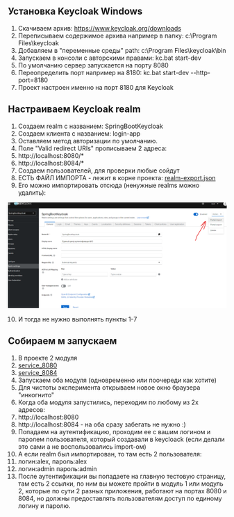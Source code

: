 ## Установка Keycloak Windows

1. Скачиваем архив: https://www.keycloak.org/downloads
2. Переписываем содержимое архива например в папку: c:\Program Files\keycloak
3. Добавляем в "переменные среды" path: c:\Program Files\keycloak\bin
4. Запускаем в консоли с авторскими правами: kc.bat start-dev
5. По умолчанию сервер запускается на порту 8080
6. Переопределить порт например на 8180: kc.bat start-dev --http-port=8180
7. Проект настроен именно на порт 8180 для Keycloak

## Настраиваем Keycloak realm

1. Создаем realm с названием: SpringBootKeycloak
2. Создаем клиента с названием: login-app
3. Оставляем метод авторизации по умолчанию.
4. Поле "Valid redirect URIs" прописываем 2 адреса:
5. http://localhost:8080/*
6. http://localhost:8084/*
7. Создаем пользователей, для проверки любые сойдут
8. ЕСТЬ ФАЙЛ ИМПОРТА - лежит в корне проекта: [realm-export.json](realm-export.json)
9. Его можно импортировать отсюда (ненужные realms можно удалить):
 
![img_1.png](img_1.png)
 
10. И тогда не нужно выполнять пункты 1-7 





## Собираем м запускаем

1. В проекте 2 модуля
2. [service_8080](service_8080)
3. [service_8084](service_8084)
4. Запускаем оба модуля (одновременно или поочереди как хотите)
5. Для чистоты эксперимента открываем новое окно браузера "инкогнито"
6. Когда оба модуля запустились, переходим по любому из 2х адресов:
7. http://localhost:8080
8. http://localhost:8084 - на оба сразу забегать не нужно :)
9. Попадаем на аутентификацию, проходим ее с вашим логином и паролем пользователя, который создавали в keycloack (если делали это сами а не воспользовались import-ом)
10. А если realm был импортирован, то там есть 2 пользователя:
11. логин:alex, пароль:alex
12. логин:admin пароль:admin
13. После аутентификации вы попадаете на главную тестовую страницу, там есть 2 ссылки, по ним вы можете пройти в модуль 1 или модуль 2, которые по сути 2 разных приложения, работают на портах 8080 и 8084, но должны предоставлять пользователям доступ по единому логину и паролю.





